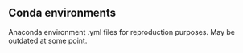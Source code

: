 ## Conda environments

Anaconda environment .yml files for reproduction purposes. May be outdated at some point.